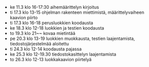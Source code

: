 - ke 11.3 klo 16-17:30 aihemäärittelyn kirjoitus
- ti 17.3 klo 13-15 ohjelman rakenteen miettimistä, määrittelyvaiheen kaavion piirto
- ti 17.3 klo 16-18 perusluokkien koodausta
- ke 18.3 klo 12-18 luokkien ja testien koodausta
- to 19.3 klo 21~~ kovaa mietintää
- pe 20.3 klo 13-19 luokkien muokkausta, testien laajentamista, tiedostojärjestelmää aloitettu
- ti 24.3 klo 12-14 koodausta pajassa
- ke 25.3 klo 12-19.30 tiedostokasittelyn laajentamista
- to 26.3 klo 12-13 luokkakaavion piirtelyä

